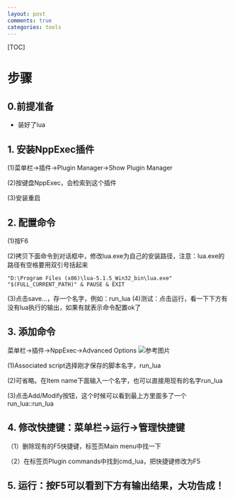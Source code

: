 ```yaml
---
layout: post
comments: true
categories: tools
---
```

[TOC]

# 步骤

## 0.前提准备

* 装好了lua

## 1. 安装NppExec插件

(1)菜单栏->插件->Plugin Manager->Show Plugin Manager

(2)按键盘NppExec，会检索到这个插件

(3)安装重启





## 2. 配置命令

(1)按F6

(2)拷贝下面命令到对话框中，修改lua.exe为自己的安装路径，注意：lua.exe的路径有空格要用双引号括起来


	"D:\Program Files (x86)\lua-5.1.5_Win32_bin\lua.exe" "$(FULL_CURRENT_PATH)" & PAUSE & EXIT

(3)点击save...，存一个名字，例如：run_lua
(4)测试：点击运行，看一下下方有没有lua执行的输出，如果有就表示命令配置ok了

## 3. 添加命令

菜单栏->插件->NppExec->Advanced Options
![参考图片](http://o856moet9.bkt.clouddn.com/lua_config.jpg)

(1)Associated script选择刚才保存的脚本名字，run_lua

(2)可省略。在Item name下面输入一个名字，也可以直接用现有的名字run_lua

(3)点击Add/Modify按钮，这个时候可以看到最上方里面多了一个run_lua::run_lua

## 4. 修改快捷键：菜单栏->运行->管理快捷键

（1）删除现有的F5快捷键，标签页Main menu中找一下

（2）在标签页Plugin commands中找到cmd_lua，把快捷键修改为F5

## 5. 运行：按F5可以看到下方有输出结果，大功告成！